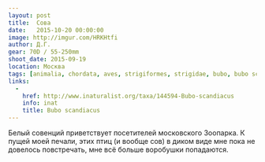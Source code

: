 ```yaml
---
layout: post
title:  Сова
date:   2015-10-20 00:00:00
image: http://imgur.com/HRKHtfi
author: Д.Г.
gear: 70D / 55-250mm
shoot_date: 2015-09-19
location: Москва
tags: [animalia, chordata, aves, strigiformes, strigidae, bubo, bubo scandiacus]
links:
  -
    href: http://www.inaturalist.org/taxa/144594-Bubo-scandiacus
    info: inat
    title: Bubo scandiacus
---
```


Белый совенций приветствует посетителей московского Зоопарка. К пущей моей печали, этих птиц (и вообще сов) в диком виде мне пока не довелось повстречать, мне всё больше воробушки попадаются.
